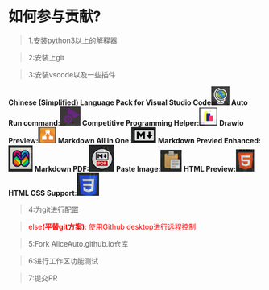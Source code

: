 # 如何参与贡献?
> 1.安装python3以上的解释器

> 2:安装上git

> 3:安装vscode以及一些插件

**Chinese (Simplified) Language Pack for Visual Studio Code**![alt text](image-2.png)
**Auto Run command:**![alt text](image.png)
**Competitive Programming Helper:**![alt text](image-1.png)
**Drawio Preview:**![alt text](image-3.png)
**Markdown All in One:**![alt text](image-4.png)
**Markdown Previed Enhanced:**![alt text](image-5.png)
**Markdown PDF:**![alt text](image-6.png)
**Paste Image:**![alt text](image-7.png)
**HTML Preview:**![alt text](image-8.png)
**HTML CSS Support:**![alt text](image-9.png)
> 4:为git进行配置
 
><div style="color:red"> else<strong>(平替git方案)</strong>: 使用Github desktop进行远程控制</div>

> 5:Fork AliceAuto.github.io仓库

> 6:进行工作区功能测试

> 7:提交PR